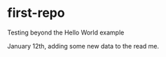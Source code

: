 # first-repo
Testing beyond the Hello World example


January 12th, adding some new data to the read me.
